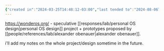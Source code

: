 ```yaml
---
{"created in":"2024-03-25T14:48:12-03:00","last tended to":"2024-08-06T16:01:53-03:00","tags":["knowledgemanagement","🌱","lab","OSdesign"],"dg-publish":true,"relevancescore":91,"created":"2024-03-25T14:48:12.333-03:00","updated":"2025-01-24T15:38:09.302-03:00","notestage":["🌱"],"permalink":"/projects-and-tools/projects/lab/wonder-os/","dgPassFrontmatter":true}
---
```


https://wonderos.org/ - speculative [[responses/lab/personal OS design\|personal OS design]] project + prototypes proposed by [[people/references/lab/alexander obenauer\|alexander obenauer]].

i'll add my notes on the whole project/design sometime in the future.